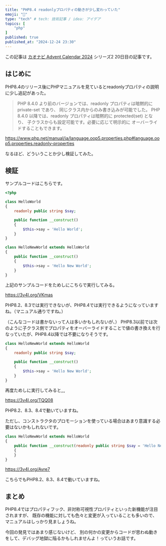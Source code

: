 ```yaml
---
title: "PHP8.4 readonlyプロパティの動きが少し変わっていた"
emoji: "🧈"
type: "tech" # tech: 技術記事 / idea: アイデア
topics: [
    "php"
]
published: true
published_at: "2024-12-24 23:30"
---
```


この記事は [カオナビ Advent Calendar 2024](https://qiita.com/advent-calendar/2024/kaonavi) シリーズ2 20日目の記事です。

## はじめに

PHP8.4のリリース後にPHPマニュアルを見ているとreadonlyプロパティの説明に少し追記があった。

> PHP 8.4.0 より前のバージョンでは、readonly プロパティは暗黙的に private-set であり、 同じクラス内からのみ書き込みが可能でした。 
> PHP 8.4.0 以降では、readonly プロパティは暗黙的に protected(set) となり、 子クラスからも設定可能です。必要に応じて明示的に オーバーライドすることもできます。

https://www.php.net/manual/ja/language.oop5.properties.php#language.oop5.properties.readonly-properties

なるほど、どういうことか少し検証してみた。

## 検証

サンプルコードはこちらです。

```php
<?php

class HelloWorld
{
    readonly public string $say;

    public function __construct() 
    {
        $this->say = 'Hello World';
    }
}

class HelloNewWorld extends HelloWorld
{
    public function __construct() 
    {
        $this->say = 'Hello New World';
    }
}
```

上記のサンプルコードをためしにこちらで実行してみる。

https://3v4l.org/VKmas

PHP8.2、8.3では実行できないが、PHP8.4では実行できるようになっていますね。（マニュアル通りですね。）

（こんなコードは書かないって人は多いかもしれないが、）
PHP8.3以前では次のように子クラス側でプロパティをオーバーライドすることで値の書き換えを行なっていたが、PHP8.4以降では不要になりそうです。

```php
class HelloNewWorld extends HelloWorld
{
    readonly public string $say;

    public function __construct() 
    {
        $this->say = 'Hello New World';
    }
}
```

再度ためしに実行してみると,,,

https://3v4l.org/TQQ08

PHP8.2、8.3、8.4で動いていますね。

ただし、コンストラクタのプロモーションを使っている場合はあまり意識する必要はないかもしれないです。

```php
class HelloNewWorld extends HelloWorld
{
    public function __construct(readonly public string $say = 'Hello New World') 
    {
    }
}
```

https://3v4l.org/Avre7

こちらでもPHP8.2、8.3、8.4で動いていますね。

## まとめ

PHP8.4ではプロパティフック、非対称可視性プロパティといった新機能が注目されますが、
既存の機能に対しても色々と変更が入っていることも多いので、マニュアルはしっかり見ましょうね。

今回の発見ではあまり感じないけど、
別の何かの変更からコードが思わぬ動きをして、デバッグ地獄に陥るかもしれませんよ！っていうお話です。

